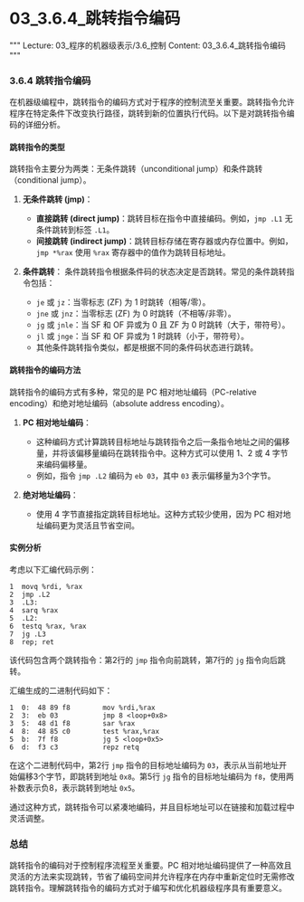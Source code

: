 # 03_3.6.4_跳转指令编码

"""
Lecture: 03_程序的机器级表示/3.6_控制
Content: 03_3.6.4_跳转指令编码
"""

### 3.6.4 跳转指令编码

在机器级编程中，跳转指令的编码方式对于程序的控制流至关重要。跳转指令允许程序在特定条件下改变执行路径，跳转到新的位置执行代码。以下是对跳转指令编码的详细分析。

#### 跳转指令的类型

跳转指令主要分为两类：无条件跳转（unconditional jump）和条件跳转（conditional jump）。

1. **无条件跳转 (jmp)**：
   - **直接跳转 (direct jump)**：跳转目标在指令中直接编码。例如，`jmp .L1` 无条件跳转到标签 `.L1`。
   - **间接跳转 (indirect jump)**：跳转目标存储在寄存器或内存位置中。例如，`jmp *%rax` 使用 `%rax` 寄存器中的值作为跳转目标地址。

2. **条件跳转**：
   条件跳转指令根据条件码的状态决定是否跳转。常见的条件跳转指令包括：
   - `je` 或 `jz`：当零标志 (ZF) 为 1 时跳转（相等/零）。
   - `jne` 或 `jnz`：当零标志 (ZF) 为 0 时跳转（不相等/非零）。
   - `jg` 或 `jnle`：当 SF 和 OF 异或为 0 且 ZF 为 0 时跳转（大于，带符号）。
   - `jl` 或 `jnge`：当 SF 和 OF 异或为 1 时跳转（小于，带符号）。
   - 其他条件跳转指令类似，都是根据不同的条件码状态进行跳转。

#### 跳转指令的编码方法

跳转指令的编码方式有多种，常见的是 PC 相对地址编码（PC-relative encoding）和绝对地址编码（absolute address encoding）。

1. **PC 相对地址编码**：
   - 这种编码方式计算跳转目标地址与跳转指令之后一条指令地址之间的偏移量，并将该偏移量编码在跳转指令中。这种方式可以使用 1、2 或 4 字节来编码偏移量。
   - 例如，指令 `jmp .L2` 编码为 `eb 03`，其中 `03` 表示偏移量为3个字节。

2. **绝对地址编码**：
   - 使用 4 字节直接指定跳转目标地址。这种方式较少使用，因为 PC 相对地址编码更为灵活且节省空间。

#### 实例分析

考虑以下汇编代码示例：
```assembly
1  movq %rdi, %rax
2  jmp .L2
3  .L3:
4  sarq %rax
5  .L2:
6  testq %rax, %rax
7  jg .L3
8  rep; ret
```
该代码包含两个跳转指令：第2行的 `jmp` 指令向前跳转，第7行的 `jg` 指令向后跳转。

汇编生成的二进制代码如下：
```assembly
1  0:  48 89 f8        mov %rdi,%rax
2  3:  eb 03           jmp 8 <loop+0x8>
3  5:  48 d1 f8        sar %rax
4  8:  48 85 c0        test %rax,%rax
5  b:  7f f8           jg 5 <loop+0x5>
6  d:  f3 c3           repz retq
```
在这个二进制代码中，第2行 `jmp` 指令的目标地址编码为 `03`，表示从当前地址开始偏移3个字节，即跳转到地址 `0x8`。第5行 `jg` 指令的目标地址编码为 `f8`，使用两补数表示负8，表示跳转到地址 `0x5`。

通过这种方式，跳转指令可以紧凑地编码，并且目标地址可以在链接和加载过程中灵活调整。

### 总结

跳转指令的编码对于控制程序流程至关重要。PC 相对地址编码提供了一种高效且灵活的方法来实现跳转，节省了编码空间并允许程序在内存中重新定位时无需修改跳转指令。理解跳转指令的编码方式对于编写和优化机器级程序具有重要意义。